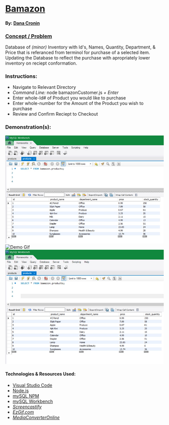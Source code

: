 # [Bamazon]()
#### By: [Dana Cronin](decronin.github.io)

### [Concept / Problem](https://github.com/UCF-Coding-Boot-Camp/UCF-LKM-FSF-PT-08-2019-U-C/blob/master/12-mysql/02-Homework/Instructions/homework_instructions.md)
Database of _(minor)_ Inventory with Id's, Names, Quantity, Department, & Price that is referanced from terminol for purchase of a selected item. Updating the Database to reflect the purchase with apropriately lower inventory on reciept conformation.

### Instructions:
- Navigate to Relevant Directory
- _Command Line:_ node bamazonCustomer.js _+ Enter_
- Enter whole-Id# of Product you would like to purchase
- Enter whole-number for the Amount of the Product you wish to purchase
- Review and Confirm Reciept to Checkout

### Demonstration(s):
![Starting sqlDatabase SS](./media/bamazon-db.jpg)
![Demo Gif](./media/bamazon-gif.gif)
![Updated sqlDatabase SS](./media/bamazon-db-after.jpg)

#### Technologies & Resources Used:
* [Visual Studio Code](https://code.visualstudio.com/)
* [Node.js](https://nodejs.org/en/)
* [mySQL NPM](https://www.npmjs.com/package/mysql)
* [mySQL Workbench](https://dev.mysql.com/downloads/windows/installer/5.7.html)
* _[Screencastify](https://www.screencastify.com/)_
* _[EzGif.com](https://ezgif.com/)_
* _[MediaConverterOnline](https://www.mediaconverteronline.com/)_
